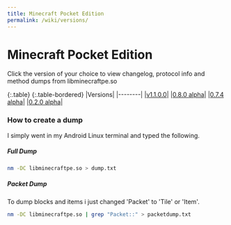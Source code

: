 ```yaml
---
title: Minecraft Pocket Edition
permalink: /wiki/versions/
---
```

# Minecraft Pocket Edition
Click the version of your choice to view changelog, protocol info and method dumps from libminecraftpe.so

{:.table}
{:.table-bordered}
|Versions|
|--------|
|[v1.1.0.0](1.1.0.0/)|
|[0.8.0 alpha](0.8.0/)|
|[0.7.4 alpha](0.7.4/)|
|[0.2.0 alpha](0.2.0/)|


### How to create a dump
I simply went in my Android Linux terminal and typed the following.

##### Full Dump

```bash
nm -DC libminecraftpe.so > dump.txt
```

##### Packet Dump
To dump blocks and items i just changed 'Packet' to 'Tile' or 'Item'.

```bash
nm -DC libminecraftpe.so | grep "Packet::" > packetdump.txt
```
